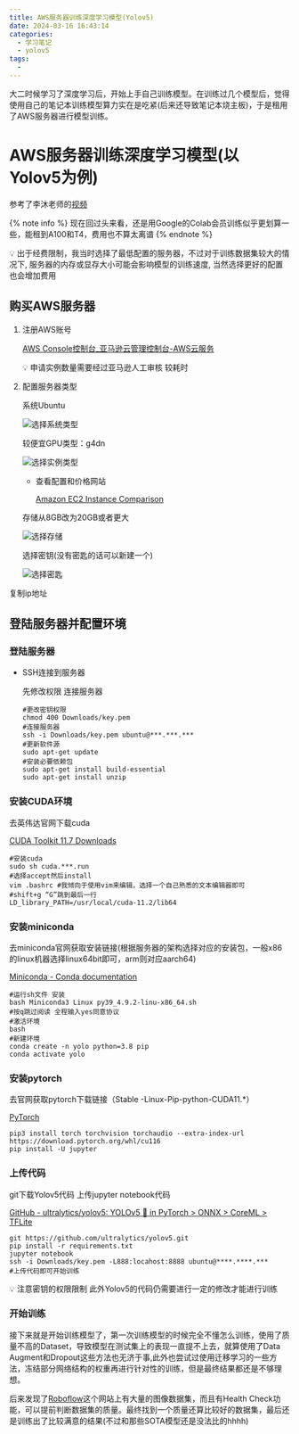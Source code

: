 ```yaml
---
title: AWS服务器训练深度学习模型(Yolov5)
date: 2024-03-16 16:43:14
categories:
  - 学习笔记
  - yolov5
tags:
  - 
---
```


大二时候学习了深度学习后，开始上手自己训练模型。在训练过几个模型后，觉得使用自己的笔记本训练模型算力实在是吃紧(后来还导致笔记本烧主板)，于是租用了AWS服务器进行模型训练。
<!--more-->

# AWS服务器训练深度学习模型(以Yolov5为例)
参考了李沐老师的[视频](https://www.bilibili.com/video/BV1MA411L78X?spm_id_from=333.999.0.0&vd_source=40f1ef60578ccbbc14f177e18d61fda6)

{% note info %}
现在回过头来看，还是用Google的Colab会员训练似乎更划算一些，能租到A100和T4，费用也不算太离谱
{% endnote %}

<aside>
💡 出于经费限制，我当时选择了最低配置的服务器，不过对于训练数据集较大的情况下, 服务器的内存或显存大小可能会影响模型的训练速度, 当然选择更好的配置也会增加费用
</aside>

## 购买AWS服务器
1. 注册AWS账号
    
    [AWS Console控制台_亚马逊云管理控制台-AWS云服务](https://aws.amazon.com/cn/console/)
    
    <aside>
    💡 申请实例数量需要经过亚马逊人工审核 较耗时
    
    </aside>
    
2. 配置服务器类型

    系统Ubuntu
    
    ![选择系统类型](https://emin-blog.oss-cn-shanghai.aliyuncs.com/img/yolov5_0.png)
    
    较便宜GPU类型：g4dn
    
    ![选择实例类型](https://emin-blog.oss-cn-shanghai.aliyuncs.com/img/yolov5_1.png)
    
    - 查看配置和价格网站
        
        [Amazon EC2 Instance Comparison](https://instances.vantage.sh)
        
    
    存储从8GB改为20GB或者更大
    
    ![选择存储](https://emin-blog.oss-cn-shanghai.aliyuncs.com/img/yolov5_2.png)

    
    选择密钥(没有密匙的话可以新建一个)
    
    ![选择密匙](https://emin-blog.oss-cn-shanghai.aliyuncs.com/img/yolov5_3.png)
    

复制ip地址

## 登陆服务器并配置环境
### 登陆服务器
- SSH连接到服务器
    
    先修改权限 连接服务器
    
    ```shell
    #更改密钥权限
    chmod 400 Downloads/key.pem
    #连接服务器
    ssh -i Downloads/key.pem ubuntu@***.***.***
    #更新软件源
    sudo apt-get update
    #安装必要依赖包
    sudo apt-get install build-essential
    sudo apt-get install unzip
    ```
    

### 安装CUDA环境
去英伟达官网下载cuda

[CUDA Toolkit 11.7 Downloads](https://developer.nvidia.com/cuda-downloads)

```shell
#安装cuda
sudo sh cuda.***.run
#选择accept然后install
vim .bashrc #我倾向于使用vim来编辑，选择一个自己熟悉的文本编辑器即可
#shift+g “G”跳到最后一行
LD_library_PATH=/usr/local/cuda-11.2/lib64

```

### 安装miniconda
去miniconda官网获取安装链接(根据服务器的架构选择对应的安装包，一般x86的linux机器选择linux64bit即可，arm则对应aarch64)

[Miniconda - Conda documentation](https://docs.conda.io/en/latest/miniconda.html#linux-installers)

```shell
#运行sh文件 安装
bash Miniconda3 Linux py39_4.9.2-linu-x86_64.sh
#按q跳过阅读 全程输入yes同意协议
#激活环境
bash
#新建环境
conda create -n yolo python=3.8 pip
conda activate yolo
```

### 安装pytorch
去官网获取pytorch下载链接（Stable -Linux-Pip-python-CUDA11.*）

[PyTorch](https://pytorch.org/get-started/locally/)

```shell
pip3 install torch torchvision torchaudio --extra-index-url https://download.pytorch.org/whl/cu116
pip install -U jupyter
```

### 上传代码
git下载Yolov5代码 上传jupyter notebook代码

[GitHub - ultralytics/yolov5: YOLOv5 🚀 in PyTorch > ONNX > CoreML > TFLite](https://github.com/ultralytics/yolov5)

```shell
git https://github.com/ultralytics/yolov5.git
pip install -r requirements.txt
jupyter notebook
ssh -i Downloads/key.pem -L888:locahost:8888 ubuntu@****.****.***
#上传代码即可开始训练
```

<aside>
💡 注意密钥的权限限制 此外Yolov5的代码仍需要进行一定的修改才能进行训练
</aside>

### 开始训练
接下来就是开始训练模型了，第一次训练模型的时候完全不懂怎么训练，使用了质量不高的Dataset，导致模型在测试集上的表现一直提不上去，就算使用了Data Augment和Dropout这些方法也无济于事,此外也尝试过使用迁移学习的一些方法，冻结部分网络结构的权重再进行针对性的训练，但是最终结果都还是不够理想。

后来发现了[Roboflow](https://universe.roboflow.com/)这个网站上有大量的图像数据集，而且有Health Check功能，可以提前判断数据集的质量。最终找到一个质量还算比较好的数据集，最后还是训练出了比较满意的结果(不过和那些SOTA模型还是没法比的hhhh)
